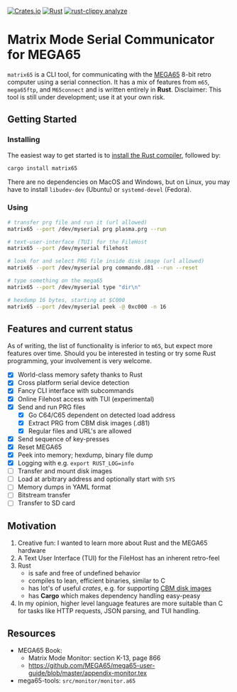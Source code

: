 [![Crates.io](https://img.shields.io/crates/v/matrix65)](https://crates.io/crates/matrix65)
[![Rust](https://github.com/mlund/matrix65/actions/workflows/rust.yml/badge.svg)](https://github.com/mlund/matrix65/actions/workflows/rust.yml)
[![rust-clippy analyze](https://github.com/mlund/matrix65/actions/workflows/rust-clippy.yml/badge.svg)](https://github.com/mlund/matrix65/actions/workflows/rust-clippy.yml)

# Matrix Mode Serial Communicator for MEGA65

`matrix65` is a CLI tool, for communicating with the [MEGA65](https://mega65.org/)
8-bit retro computer using a serial connection.
It has a mix of features from `m65`, `mega65ftp`, and `M65connect` and is written entirely in **Rust**.
Disclaimer: This tool is still under development; use it at your own risk.

## Getting Started

### Installing

The easiest way to get started is to [install the Rust compiler](https://www.rust-lang.org/tools/install), followed by:

~~~ bash
cargo install matrix65
~~~

There are no dependencies on MacOS and Windows, but on Linux, you may have to install
`libudev-dev` (Ubuntu) or `systemd-devel` (Fedora).

### Using

~~~ bash
# transfer prg file and run it (url allowed)
matrix65 --port /dev/myserial prg plasma.prg --run

# text-user-interface (TUI) for the FileHost
matrix65 --port /dev/myserial filehost 

# look for and select PRG file inside disk image (url allowed)
matrix65 --port /dev/myserial prg commando.d81 --run --reset

# type something on the mega65
matrix65 --port /dev/myserial type "dir\n"

# hexdump 16 bytes, starting at $C000
matrix65 --port /dev/myserial peek -@ 0xc000 -n 16
~~~

## Features and current status

As of writing, the list of functionality is inferior to `m65`, but
expect more features over time.
Should you be interested in testing or try some Rust programming,
your involvement is very welcome.

- [x] World-class memory safety thanks to Rust
- [x] Cross platform serial device detection
- [x] Fancy CLI interface with subcommands
- [x] Online Filehost access with TUI (experimental)
- [x] Send and run PRG files
  - [x] Go C64/C65 dependent on detected load address
  - [x] Extract PRG from CBM disk images (.d81)
  - [x] Regular files and URL's are allowed
- [x] Send sequence of key-presses
- [x] Reset MEGA65
- [x] Peek into memory; hexdump, binary file dump
- [x] Logging with e.g. `export RUST_LOG=info`
- [ ] Transfer and mount disk images
- [ ] Load at arbitrary address and optionally start with `SYS`
- [ ] Memory dumps in YAML format
- [ ] Bitstream transfer
- [ ] Transfer to SD card

## Motivation

1. Creative fun: I wanted to learn more about Rust and the MEGA65 hardware
2. A Text User Interface (TUI) for the FileHost has an inherent retro-feel
3. Rust
   - is safe and free of undefined behavior
   - compiles to lean, efficient binaries, similar to C
   - has lot's of useful _crates_, e.g. for supporting [CBM disk images](https://crates.io/crates/cbm)
   - has **Cargo** which makes dependency handling easy-peasy
4. In my opinion, higher level language features are more suitable than C for tasks like
   HTTP requests, JSON parsing, and TUI handling.

## Resources

- MEGA65 Book:
  - Matrix Mode Monitor: section K-13, page 866
  - https://github.com/MEGA65/mega65-user-guide/blob/master/appendix-monitor.tex
- mega65-tools: `src/monitor/monitor.a65`
